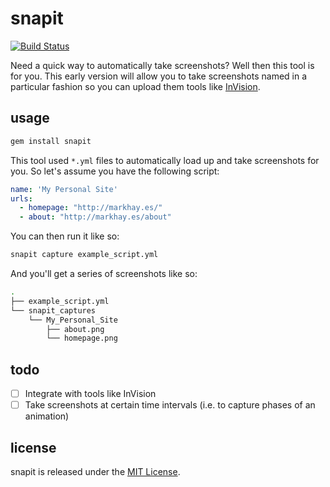 # snapit

[![Build Status](https://travis-ci.org/mhayes/snapit.svg?branch=master)](https://travis-ci.org/mhayes/snapit)

Need a quick way to automatically take screenshots? Well then this tool is for you. This early version will allow you to take screenshots named in a particular fashion so you can upload them tools like [InVision](http://www.invisionapp.com/).

## usage

```bash
gem install snapit
```

This tool used `*.yml` files to automatically load up and take screenshots for you. So let's assume you have the following script:

```example_script.yml
name: 'My Personal Site'
urls:
  - homepage: "http://markhay.es/"
  - about: "http://markhay.es/about"
```

You can then run it like so:

```bash
snapit capture example_script.yml
```

And you'll get a series of screenshots like so:

```bash
.
├── example_script.yml
└── snapit_captures
    └── My_Personal_Site
        ├── about.png
        └── homepage.png
```

## todo

  - [ ] Integrate with tools like InVision
  - [ ] Take screenshots at certain time intervals (i.e. to capture phases of an animation)

## license

snapit is released under the [MIT License](http://opensource.org/licenses/MIT).
